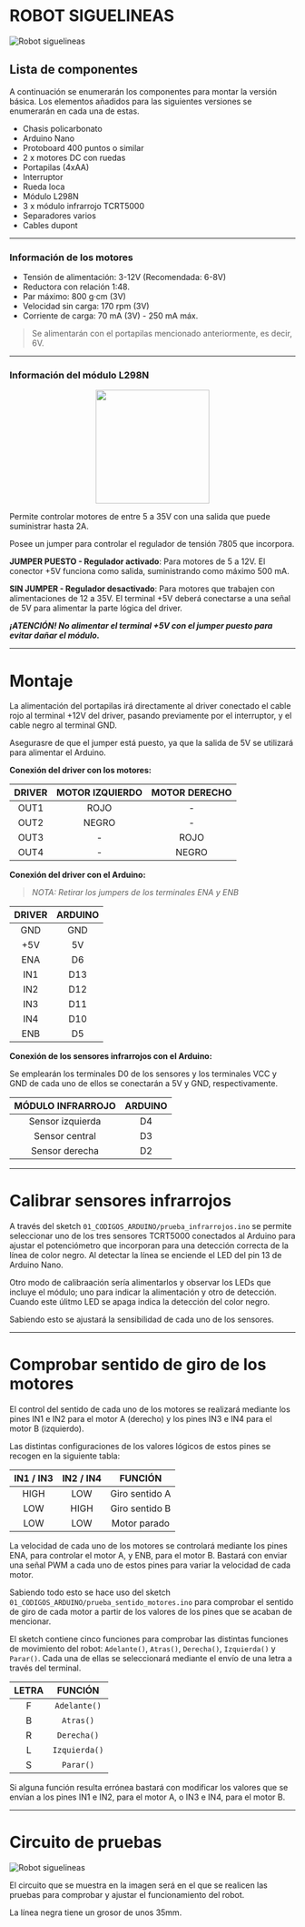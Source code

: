 # ROBOT SIGUELINEAS

![Robot siguelineas](./images/siguelineas_1.jpg)

## Lista de componentes
A continuación se enumerarán los componentes para montar la versión básica. Los elementos añadidos para las siguientes versiones se enumerarán en cada una de estas.

* Chasis policarbonato
* Arduino Nano
* Protoboard 400 puntos o similar
* 2 x motores DC con ruedas
* Portapilas (4xAA)
* Interruptor
* Rueda loca
* Módulo L298N
* 3 x módulo infrarrojo TCRT5000
* Separadores varios
* Cables dupont

---
### Información de los motores
* Tensión de alimentación: 3-12V (Recomendada: 6-8V)
* Reductora con relación 1:48.
* Par máximo: 800 g·cm (3V)
* Velocidad sin carga: 170 rpm (3V)
* Corriente de carga: 70 mA (3V) - 250 mA máx.

>Se alimentarán con el portapilas mencionado anteriormente, es decir, 6V.

---
### Información del módulo L298N
<center><img src="./images/l298n.jpg" width="200"></center>

Permite controlar motores de entre 5 a 35V con una salida que puede suministrar hasta 2A.

Posee un jumper para controlar el regulador de tensión 7805 que incorpora.

**JUMPER PUESTO - Regulador activado**: Para motores de 5 a 12V. El conector +5V funciona como salida, suministrando como máximo 500 mA.

**SIN JUMPER - Regulador desactivado**: Para motores que trabajen con alimentaciones de 12 a 35V. El terminal +5V deberá conectarse a una señal de 5V para alimentar la parte lógica del driver.

***¡ATENCIÓN! No alimentar el terminal +5V con el jumper puesto para evitar dañar el módulo.***

***
# Montaje

La alimentación del portapilas irá directamente al driver conectado el cable rojo al terminal +12V del driver, pasando previamente por el interruptor, y el cable negro al terminal GND.

Asegurasre de que el jumper está puesto, ya que la salida de 5V se utilizará para alimentar el Arduino.

**Conexión del driver con los motores:**

| DRIVER              | MOTOR IZQUIERDO        | MOTOR DERECHO          |
|--------|--------|--------|
| <center>OUT1</center> | <center>ROJO</center>  | <center>-</center>     |
| <center>OUT2</center> | <center>NEGRO</center> | <center>-</center>     |
| <center>OUT3</center> | <center>-</center>     | <center>ROJO</center>  |
| <center>OUT4</center> | <center>-</center>     | <center>NEGRO</center> |

**Conexión del driver con el Arduino:**

> *NOTA: Retirar los jumpers de los terminales ENA y ENB*

| DRIVER               | ARDUINO              |
|--------|--------|
| <center>GND</center> | <center>GND</center> |
| <center>+5V</center> | <center>5V</center>  |
| <center>ENA</center> | <center>D6</center>  |
| <center>IN1</center> | <center>D13</center> |
| <center>IN2</center> | <center>D12</center> |
| <center>IN3</center> | <center>D11</center> |
| <center>IN4</center> | <center>D10</center> |
| <center>ENB</center> | <center>D5</center>  |

**Conexión de los sensores infrarrojos con el Arduino:**

Se emplearán los terminales D0 de los sensores y los terminales VCC y GND de cada uno de ellos se conectarán a 5V y GND, respectivamente.

| MÓDULO INFRARROJO                 | ARDUINO             |
|--------|--------|
| <center>Sensor izquierda</center> | <center>D4</center> |
| <center>Sensor central</center>   | <center>D3</center> |
| <center>Sensor derecha</center>   | <center>D2</center> |

***
# Calibrar sensores infrarrojos

A través del sketch `01_CODIGOS_ARDUINO/prueba_infrarrojos.ino` se permite seleccionar uno de los tres sensores TCRT5000 conectados al Arduino para ajustar el potenciómetro que incorporan para una detección correcta de la línea de color negro. Al detectar la línea se enciende el LED del pin 13 de Arduino Nano.

Otro modo de calibraación sería alimentarlos y observar los LEDs que incluye el módulo; uno para indicar la alimentación y otro de detección. Cuando este úlitmo LED se apaga indica la detección del color negro.

Sabiendo esto se ajustará la sensibilidad de cada uno de los sensores.

***
# Comprobar sentido de giro de los motores

El control del sentido de cada uno de los motores se realizará mediante los pines IN1 e IN2 para el motor A (derecho) y los pines IN3 e IN4 para el motor B (izquierdo).

Las distintas configuraciones de los valores lógicos de estos pines se recogen en la siguiente tabla:

| IN1 / IN3 | IN2 / IN4 | FUNCIÓN |
|--------|--------|--------|
| <center>HIGH</center> | <center>LOW</center> | <center>Giro sentido A</center> |
| <center>LOW</center>  | <center>HIGH</center> | <center>Giro sentido B</center> |
| <center>LOW</center> | <center>LOW</center> | <center>Motor parado</center> |

La velocidad de cada uno de los motores se controlará mediante los pines ENA, para controlar el motor A, y ENB, para el motor B. Bastará con enviar una señal PWM a cada uno de estos pines para variar la velocidad de cada motor.

Sabiendo todo esto se hace uso del sketch `01_CODIGOS_ARDUINO/prueba_sentido_motores.ino` para comprobar el sentido de giro de cada motor a partir de los valores de los pines que se acaban de mencionar.

El sketch contiene cinco funciones para comprobar las distintas funciones de movimiento del robot: `Adelante()`, `Atras()`, `Derecha()`, `Izquierda()` y `Parar()`. Cada una de ellas se seleccionará mediante el envío de una letra a través del terminal.

| LETRA | FUNCIÓN |
|--------|--------|
| <center>F</center> | <center>`Adelante()`</center> |
| <center>B</center> | <center>`Atras()`</center> |
| <center>R</center> | <center>`Derecha()`</center> |
| <center>L</center> | <center>`Izquierda()`</center> |
| <center>S</center> | <center>`Parar()`</center> |

Si alguna función resulta errónea bastará con modificar los valores que se envían a los pines IN1 e IN2, para el motor A, o IN3 e IN4, para el motor B.

***
# Circuito de pruebas
![Robot siguelineas](./images/circuito.jpg)

El circuito que se muestra en la imagen será en el que se realicen las pruebas para comprobar y ajustar el funcionamiento del robot.

La línea negra tiene un grosor de unos 35mm.